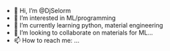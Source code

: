- 👋 Hi, I’m @DjSelorm
- 👀 I’m interested in ML/programming
- 🌱 I’m currently learning python, material engineering
- 💞️ I’m looking to collaborate on materials for ML...
- 📫 How to reach me: ...

<!---
DjSelorm/DjSelorm is a ✨ special ✨ repository because its `README.md` (this file) appears on your GitHub profile.
You can click the Preview link to take a look at your changes.
--->
